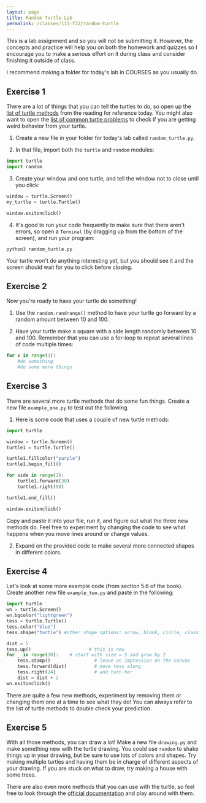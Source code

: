 ```yaml
---
layout: page
title: Random Turtle Lab 
permalink: /classes/111-f22/random-turtle
---
```


This is a lab assignment and so you will not be submitting it.
However, the concepts and practice will help you on both the homework and quizzes so I encourage you to make a serious effort on it during class and consider finishing it outside of class.

I recommend making a folder for today's lab in COURSES as you usually do.

## Exercise 1
There are a lot of things that you can tell the turtles to do, so open up the [list of turtle methods](https://runestone.academy/ns/books/published/intro-cs/PythonTurtle/SummaryOfTurtleMethods.html) from the reading for reference today.
You might also want to open the [list of common turtle problems](https://runestone.academy/ns/books/published/intro-cs/PythonTurtle/WPCommonTurtleErrors.html) to check if you are getting weird behavior from your turtle.

1. Create a new file in your folder for today's lab called `random_turtle.py`.

2. In that file, import both the `turtle` and `random` modules:
```python
import turtle
import random
```

3. Create your window and one turtle, and tell the window not to close until you click:

```python
window = turtle.Screen()
my_turtle = turtle.Turtle()

window.exitonclick()
```

4. It's good to run your code frequently to make sure that there aren't errors, so open a `Terminal` (by dragging up from the bottom of the screen), and run your program:
```
python3 random_turtle.py
```

Your turtle won't do anything interesting yet, but you should see it and the screen should wait for you to click before closing.

## Exercise 2
Now you're ready to have your turtle do something! 

1. Use the `random.randrange()` method to have your turtle go forward by a random amount between 10 and 100.

2. Have your turtle make a square with a side length randomly between 10 and 100.
Remember that you can use a for-loop to repeat several lines of code multiple times:
```python
for x in range(3):
    #do something
    #do some more things
```

## Exercise 3
There are several more turtle methods that do some fun things. 
Create a new file `example_one.py` to test out the following.

1. Here is some code that uses a couple of new turtle methods:

```python
import turtle

window = turtle.Screen()
turtle1 = turtle.Turtle()

turtle1.fillcolor("purple")
turtle1.begin_fill()

for side in range(2):
    turtle1.forward(30)
    turtle1.right(90)

turtle1.end_fill()

window.exitonclick()
```

Copy and paste it into your file, run it, and figure out what the three new methods do. 
Feel free to experiment by changing the code to see what happens when you move lines around or change values.

2. Expand on the provided code to make several more connected shapes in different colors.

## Exercise 4
Let's look at some more example code (from section 5.6 of the book).
Create another new file `example_two.py` and paste in the following:

```python
import turtle
wn = turtle.Screen()
wn.bgcolor("lightgreen")
tess = turtle.Turtle()
tess.color("blue")
tess.shape("turtle") #other shape options: arrow, blank, circle, classic, square, triangle

dist = 5
tess.up()                     # this is new
for _ in range(30):    # start with size = 5 and grow by 2
    tess.stamp()                # leave an impression on the canvas
    tess.forward(dist)          # move tess along
    tess.right(24)              # and turn her
    dist = dist + 2
wn.exitonclick()
```

There are quite a few new methods, experiment by removing them or changing them one at a time to see what they do!
You can always refer to the list of turtle methods to double check your prediction.

## Exercise 5
With all those methods, you can draw a lot! 
Make a new file `drawing.py` and make something new with the turtle drawing.
You could use `random` to shake things up in your drawing, but be sure to use lots of colors and shapes. 
Try making multiple turtles and having them be in charge of different aspects of your drawing.
If you are stuck on what to draw, try making a house with some trees.

There are also even more methods that you can use with the turtle, so feel free to look through the [official documentation](https://docs.python.org/3/library/turtle.html) and play around with them.